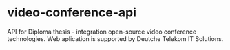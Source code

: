 # video-conference-api
 API for Diploma thesis - integration open-source video conference technologies. Web aplication is supported by Deutche Telekom IT Solutions.
